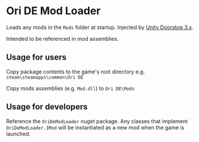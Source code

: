 # Ori DE Mod Loader

Loads any mods in the `Mods` folder at startup. Injected by [Unity Doorstop 3.x](https://github.com/NeighTools/UnityDoorstop).

Intended to be referenced in mod assemblies.

## Usage for users

Copy package contents to the game's root directory e.g. `steam\steamapps\common\Ori DE`

Copy mods assemblies (e.g. `Mod.dll`) to `Ori DE\Mods`

## Usage for developers

Reference the `OriDeModLoader` nuget package. Any classes that implement `OriDeModLoader.IMod` will be instantiated as a new mod when the game is launched.
